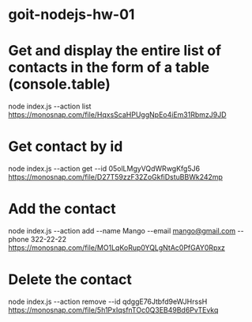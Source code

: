 # goit-nodejs-hw-01

# Get and display the entire list of contacts in the form of a table (console.table)

node index.js --action list
https://monosnap.com/file/HqxsScaHPUggNpEo4iEm31RbmzJ9JD

# Get contact by id

node index.js --action get --id 05olLMgyVQdWRwgKfg5J6
https://monosnap.com/file/D27T59zzF32ZoGkfiDstuBBWk242mp

# Add the contact

node index.js --action add --name Mango --email mango@gmail.com --phone 322-22-22
https://monosnap.com/file/MO1LqKoRup0YQLgNtAc0PfGAY0Rpxz

# Delete the contact

node index.js --action remove --id qdggE76Jtbfd9eWJHrssH
https://monosnap.com/file/5h1PxIqsfnTOc0Q3EB49Bd6PvTEvkq
